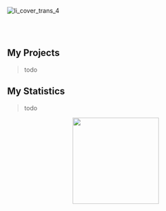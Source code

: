 ![li_cover_trans_4](https://github.com/stfn-ko/stfn-ko/assets/85121881/1884838c-fff0-4241-a648-ab1fc0743db5)

<br>
<br>

## My Projects

> todo

## My Statistics

> todo

<div align="center" display="block">
    <img src="https://github.com/stfn-ko/stfn-ko/assets/85121881/27c9ade6-cbb8-4d41-8dae-f8faf203d8df" width="200"> </img>
</div>

